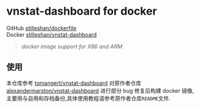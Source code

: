 # vnstat-dashboard for docker

GitHub [stilleshan/dockerfile](https://github.com/stilleshan/dockerfile)  
Docker [stilleshan/vnstat-dashboard](https://hub.docker.com/r/stilleshan/vnstat-dashboard)
> *docker image support for X86 and ARM*

## 使用
本仓库参考 [tomangert/vnstat-dashboard](https://github.com/tomangert/vnstat-dashboard) 对原作者仓库 [alexandermarston/vnstat-dashboard](https://github.com/alexandermarston/vnstat-dashboard) 进行部分 bug 修复后构建 docker 镜像,主要用与自用和存档备份,具体使用教程请参考原作者仓库`README`文件.
